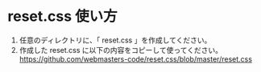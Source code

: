 # reset.css 使い方

1. 任意のディレクトリに、「 reset.css 」を作成してください。
2. 作成した reset.css に以下の内容をコピーして使ってください。
   https://github.com/webmasters-code/reset.css/blob/master/reset.css
